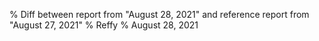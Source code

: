 % Diff between report from "August 28, 2021" and reference report from "August 27, 2021"
% Reffy
% August 28, 2021

